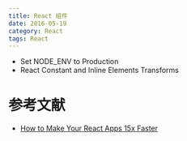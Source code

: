 ```yaml
---
title: React 组件
date: 2016-05-19
category: React
tags: React
---
```


- Set NODE_ENV to Production
- React Constant and Inline Elements Transforms

# 参考文献
- [How to Make Your React Apps 15x Faster](https://reactjsnews.com/how-to-make-your-react-apps-10x-faster)
